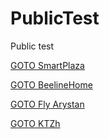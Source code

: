 # PublicTest
Public test

[GOTO SmartPlaza](https://kaspi.kz/pay/SmartPlaza?service_id=3085&4262=999&amount=13.50)

[GOTO BeelineHome](https://kaspi.kz/pay/beeline-home-internet?service_id=50&50=0010090626&amount=25.37)

[GOTO Fly Arystan](https://kaspi.kz/pay/FlyArystan?service_id=3097&4288=11ZH3F&amount=10379)

[GOTO KTZh](https://kaspi.kz/pay/KTZh?service_id=3204&4288=123&amount=1)
